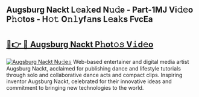 ## Augsburg Nackt L𝚎a𝚔ed N𝚞𝚍e - Part-1MJ Vi𝚍𝚎o P𝚑𝚘tos - H𝚘𝚝 O𝚗𝚕yf𝚊ns L𝚎a𝚔s FvcEa

# <h2><a href="http://kf4e1ng.oniu.top/?m=Augsburg+Nackt">🔗👉 🔴 Augsburg Nackt P𝚑ot𝚘𝚜 V𝚒d𝚎o</a></h2>

[![Augsburg Nackt Nu𝚍e𝚜](https://i.imgur.com/0qMVB7G.gif)](http://kf4e1ng.oniu.top/?m=Augsburg+Nackt)
Web-based entertainer and digital media artist Augsburg Nackt, acclaimed for publishing dance and lifestyle tutorials through solo and collaborative dance acts and compact clips. Inspiring inventor Augsburg Nackt, celebrated for their innovative ideas and commitment to bringing new technologies to the world.  

